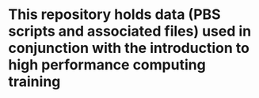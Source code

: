 # This repository holds data (PBS scripts and associated files) used in conjunction with the introduction to high performance computing training
